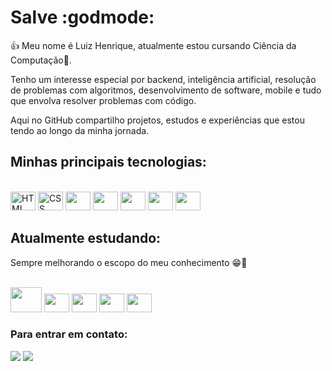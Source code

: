# Salve :godmode:

👍 Meu nome é Luiz Henrique, atualmente estou cursando Ciência da Computação🧠.

Tenho um interesse especial por backend, inteligência artificial, resolução de problemas com algoritmos, desenvolvimento de software, mobile e tudo que envolva resolver problemas com código.

Aqui no GitHub compartilho projetos, estudos e experiências que estou tendo ao longo da minha jornada.

## Minhas principais tecnologias:
<div style = "display: inline_block"><br>
<img height="30" width="40" alt = "HTML" src="https://cdn.jsdelivr.net/gh/devicons/devicon@latest/icons/html5/html5-original.svg" />
<img height="30" width="40" alt = "CSS" src="https://cdn.jsdelivr.net/gh/devicons/devicon@latest/icons/css3/css3-original.svg" />
<img height="30" width="40" src="https://cdn.jsdelivr.net/gh/devicons/devicon@latest/icons/javascript/javascript-original.svg" />
<img height="30" width="40" src="https://cdn.jsdelivr.net/gh/devicons/devicon@latest/icons/react/react-original.svg" />
<img height="30" width="40" src="https://cdn.jsdelivr.net/gh/devicons/devicon@latest/icons/aftereffects/aftereffects-original.svg" />
<img height="30" width="40" src="https://cdn.jsdelivr.net/gh/devicons/devicon@latest/icons/premierepro/premierepro-original.svg" />
<img height="30" width="40" src="https://cdn.jsdelivr.net/gh/devicons/devicon@latest/icons/mysql/mysql-original.svg" />


</div>

## Atualmente estudando:
Sempre melhorando o escopo do meu conhecimento 😁🧠
<div style = "display: inline_block"><br>
<img height="40" width="50" src="https://cdn.jsdelivr.net/gh/devicons/devicon@latest/icons/java/java-original.svg" />
<img height="30" width="40" src="https://cdn.jsdelivr.net/gh/devicons/devicon@latest/icons/nodejs/nodejs-original-wordmark.svg" />
<img height="30" width="40" src="https://cdn.jsdelivr.net/gh/devicons/devicon@latest/icons/c/c-original.svg" />
<img height="30" width="40" src="https://cdn.jsdelivr.net/gh/devicons/devicon@latest/icons/cplusplus/cplusplus-original.svg" />      
<img height="30" width="40" src="https://cdn.jsdelivr.net/gh/devicons/devicon@latest/icons/python/python-original.svg" />

</div>

### Para entrar em contato:
<a href = "https://www.linkedin.com/in/luiz-henrique-barbosa-dias-23aab3312/" target="_blank"><img src="https://img.shields.io/badge/LinkedIn-0077B5?style=for-the-badge&logo=linkedin&logoColor=white"  target="_blank"></a>
<a href = "mailto:luhebadi@gmail.com" target="_blank"><img src="https://img.shields.io/badge/Gmail-D14836?style=for-the-badge&logo=gmail&logoColor=white"  target="_blank"></a>

